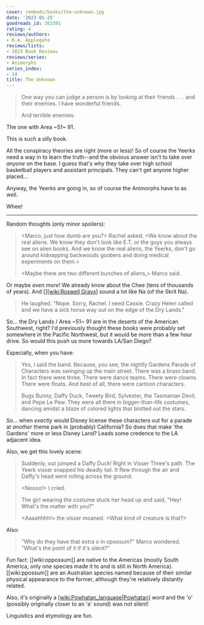 ```yaml
---
cover: /embeds/books/the-unknown.jpg
date: '2023-01-25'
goodreads_id: 363391
rating: 4
reviews/authors:
- K.A. Applegate
reviews/lists:
- 2023 Book Reviews
reviews/series:
- Animorphs
series_index:
- 14
title: The Unknown
---
```

> One way you can judge a person is by looking at their friends . . . and their enemies. I have wonderful friends.
> 
> And terrible enemies.

The one with Area ~51~ 91. 

This is such a silly book. 

All the conspiracy theories are right (more or less)! So of course the Yeerks need a way in to learn the truth--and the obvious answer isn't to take over *anyone* on the base. I guess that's why they take over high school basketball players and assistant principals. They can't get anyone higher placed...

Anyway, the Yeerks are going in, so of course the Animorphs have to as well. 

Whee!

<!--more-->

- - - 

Random thoughts (only minor spoilers):

> <Marco, just how dumb are you?> Rachel asked. <We know about the real aliens. We know they don't look like E.T. or the guys you always see on alien books. And we know the real aliens, the Yeerks, don't go around kidnapping backwoods goobers and doing medical experiments on them.>
> 
> <Maybe there are two different bunches of aliens,> Marco said. <Maybe there are these aliens who crash-landed back in the fifties. Plus the Yeerks more recently.>

Or maybe *even more*! We already know about the Chee (tens of thousands of years). And [][[wiki:Roswell Grays]]() sound a lot like Na (of the Skrit Na). 


> He laughed. "Nope. Sorry, Rachel. I need Cassie. Crazy Helen called and we have a sick horse way out on the edge of the Dry Lands."

So... the Dry Lands / Area ~51~ 91 are in the deserts of the American Southwest, right? I'd previously thought these books were probably set somewhere in the Pacific Northwest, but it would be more than a few hour drive. So would this push us more towards LA/San Diego? 

Especially, when you have:

> Yes, I said the band. Because, you see, the nightly Gardens Parade of Characters was swinging up the main street. There was a brass band. In fact there were three. There were dance teams. There were clowns. There were floats. And best of all, there were cartoon characters.
> 
> Bugs Bunny, Daffy Duck, Tweety Bird, Sylvester, the Tasmanian Devil, and Pepe Le Pew. They were all there in bigger-than-life costumes, dancing amidst a blaze of colored lights that blotted out the stars.

So... when *exactly* would Disney license these characters out for a parade at *another* theme park in (probably) California? So does that make 'the Gardens' more or less Disney Land? Leads some credence to the LA adjacent idea. 

Also, we get this lovely scene:

> Suddenly, out jumped a Daffy Duck! Right in Visser Three's path. The Yeerk visser snapped his deadly tail. It flew through the air and Daffy's head went rolling across the ground.
> 
> <Noooo!> I cried.
> 
> The girl wearing the costume stuck her head up and said, "Hey! What's the matter with you?"
> 
> <Aaaahhhh!> the visser moaned. <What kind of creature is that?>

Also:


> "Why do they have that extra o in opossum?" Marco wondered. "What's the point of it if it's silent?"

Fun fact: [[wiki:oppossum]] are native to the Americas (mostly South America, only one species made it to and is still in North America). [[wiki:ppossum]] are an Australian species named because of their similar physical appearance to the former, although they're relatively distantly related. 

Also, it's originally a [[wiki:Powhatan_language|Powhatan]]() word and the 'o' (possibly originally closer to an 'a' sound) was not silent!

Linguistics and etymology are fun. 